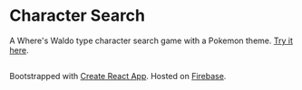 # Character Search

A Where's Waldo type character search game with a Pokemon theme.
[Try it here](https://character-search-be1bd.web.app/).

## 

Bootstrapped with [Create React App](https://github.com/facebook/create-react-app).
Hosted on [Firebase](https://firebase.google.com/).